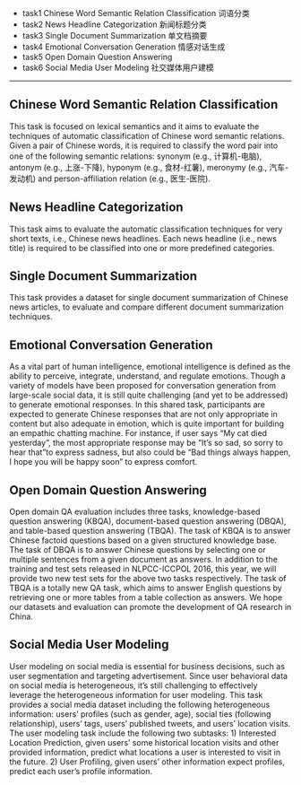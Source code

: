 
* task1 Chinese Word Semantic Relation Classification
词语分类
* task2 News Headline Categorization
新闻标题分类
* task3 Single Document Summarization
单文档摘要
* task4 Emotional Conversation Generation
情感对话生成
* task5 Open Domain Question Answering
* task6 Social Media User Modeling
社交媒体用户建模
***

## Chinese Word Semantic Relation Classification
This task is focused on lexical semantics and it aims to evaluate the techniques of automatic classification of Chinese word semantic relations. Given a pair of Chinese words, it is required to classify the word pair into one of the following semantic relations: synonym (e.g., 计算机-电脑), antonym (e.g., 上涨-下降), hyponym (e.g., 食材-红薯), meronymy (e.g., 汽车-发动机) and person-affiliation relation (e.g., 医生-医院).
## News Headline Categorization
This task aims to evaluate the automatic classification techniques for very short texts, i.e., Chinese news headlines. Each news headline (i.e., news title) is required to be classified into one or more predefined categories.
## Single Document Summarization
This task provides a dataset for single document summarization of Chinese news articles, to evaluate and compare different document summarization techniques.
## Emotional Conversation Generation
As a vital part of human intelligence, emotional intelligence is defined as the ability to perceive, integrate, understand, and regulate emotions. Though a variety of models have been proposed for conversation generation from large-scale social data, it is still quite challenging (and yet to be addressed) to generate emotional responses. In this shared task, participants are expected to generate Chinese responses that are not only appropriate in content but also adequate in emotion, which is quite important for building an empathic chatting machine. For instance, if user says “My cat died yesterday”, the most appropriate response may be “It’s so sad, so sorry to hear that”to express sadness, but also could be “Bad things always happen, I hope you will be happy soon” to express comfort.
## Open Domain Question Answering
Open domain QA evaluation includes three tasks, knowledge-based question answering (KBQA), document-based question answering (DBQA), and table-based question answering (TBQA). The task of KBQA is to answer Chinese factoid questions based on a given structured knowledge base. The task of DBQA is to answer Chinese questions by selecting one or multiple sentences from a given document as answers. In addition to the training and test sets released in NLPCC-ICCPOL 2016, this year, we will provide two new test sets for the above two tasks respectively. The task of TBQA is a totally new QA task, which aims to answer English questions by retrieving one or more tables from a table collection as answers. We hope our datasets and evaluation can promote the development of QA research in China.
## Social Media User Modeling
User modeling on social media is essential for business decisions, such as user segmentation and targeting advertisement. Since user behavioral data on social media is heterogeneous, it’s still challenging to effectively leverage the heterogeneous information for user modeling. This task provides a social media dataset including the following heterogeneous information: users’ profiles (such as gender, age), social ties (following relationship), users’ tags, users’ published tweets, and users’ location visits. The user modeling task include the following two subtasks: 1) Interested Location Prediction, given users’ some historical location visits and other provided information, predict what locations a user is interested to visit in the future. 2) User Profiling, given users’ other information expect profiles, predict each user’s profile information.